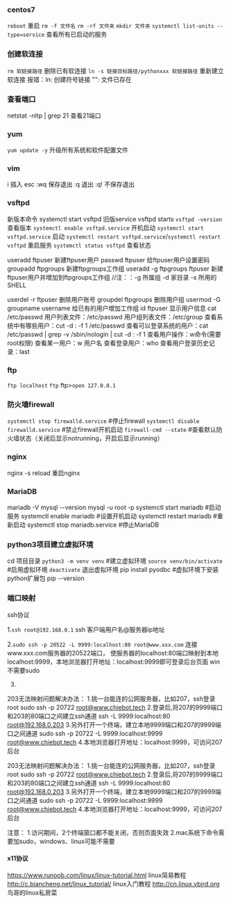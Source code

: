 ### centos7
`reboot` 重启
`rm -f 文件名`
`rm -rf 文件夹`
`mkdir 文件夹`
`systemctl list-units --type=service`     查看所有已启动的服务

### 创建软连接
`rm 软链接路径` 删除已有软连接 
`ln -s 链接目标路径/pythonxxx 软链接路径` 重新建立软连接
报错：ln: 创建符号链接 "": 文件已存在 


### 查看端口
netstat -nltp | grep 21 查看21端口

### yum
`yum update -y` 升级所有系统和软件配置文件

### vim
i 插入
esc
:wq 保存退出
:q  退出
:q! 不保存退出

### vsftpd
新版本命令 systemctl start vsftpd 旧版service vsftpd starts
`vsftpd -version` 查看版本
`systemctl enable vsftpd.service` 开机启动
`systemctl start  vsftpd.service`  启动
`systemctl restart vsftpd.service`/`systemctl restart vsftpd` 重启服务
`systemctl status vsftpd` 查看状态

useradd ftpuser 新建ftpuser用户 
passwd ftpuser 给ftpuser用户设置密码
groupadd ftpgroups 新建ftpgroups工作组
useradd -g ftpgroups ftpuser 新建ftpuser用户并增加到ftpgroups工作组
//注：：-g 所属组 -d 家目录 -s 所用的SHELL

userdel -r ftpuser  删除用户账号 
groupdel ftpgroups  删除用户组
usermod -G groupname username 给已有的用户增加工作组
id ftpuser 显示用户信息 
cat /etc/passwd
用户列表文件：/etc/passwd 
用户组列表文件：/etc/group 
查看系统中有哪些用户：cut -d : -f 1 /etc/passwd 
查看可以登录系统的用户：cat /etc/passwd | grep -v /sbin/nologin | cut -d : -f 1 
查看用户操作：w命令(需要root权限) 
查看某一用户：w 用户名 
查看登录用户：who 
查看用户登录历史记录：last

### ftp
`ftp localhost`
`ftp`
ftp>`open 127.0.0.1`


### 防火墙firewall
`systemctl stop firewalld.service` #停止firewall
`systemctl disable firewalld.service` #禁止firewall开机启动
`firewall-cmd --state` #查看默认防火墙状态（关闭后显示notrunning，开启后显示running）


### nginx
nginx -s reload 重启nginx

### MariaDB
mariadb -V
mysql --version
mysql -u root -p
systemctl start mariadb #启动服务
systemctl enable mariadb #设置开机启动
systemctl restart mariadb #重新启动
systemctl stop mariadb.service #停止MariaDB


### python3项目建立虚拟环境
cd 项目目录
`python3 -m venv venv`  #建立虚拟环境
`source venv/bin/activate` #启用虚拟环境
`deactivate` 退出虚拟环境
pip install pyodbc #虚拟环境下安装python扩展包
pip --version



### 端口映射
ssh协议

1.`ssh root@192.168.0.1` 
ssh 客户端用户名@服务器ip地址 

2.`sudo ssh -p 20522 -L 9999:localhost:80 root@www.xxx.com` 
连接www.xxx.com服务器的20522端口， 使服务器的localhost:80端口映射到本地localhost:9999，本地浏览器打开地址：localhost:9999即可登录后台页面
win不需要sudo

3.
203无法映射问题解决办法：
1.挑一台能连的公网服务器，比如207，ssh登录root
sudo ssh -p 20722 root@www.chiebot.tech
2.登录后,将207的9999端口和203的80端口之间建立ssh通道
ssh -L 9999:localhost:80 root@192.168.0.203
3.另外打开一个终端，建立本地9999端口和207的9999端口之间通道
sudo  ssh -p 20722 -L 9999:localhost:9999 root@www.chiebot.tech
4.本地浏览器打开地址：localhost:9999，可访问207后台


203无法映射问题解决办法：
1.挑一台能连的公网服务器，比如207，ssh登录root
sudo ssh -p 20722 root@www.chiebot.tech
2.登录后,将207的9999端口和203的80端口之间建立ssh通道
ssh -L 9999:localhost:80 root@192.168.0.203
3.另外打开一个终端，建立本地9999端口和207的9999端口之间通道
sudo  ssh -p 20722 -L 9999:localhost:9999 root@www.chiebot.tech
4.本地浏览器打开地址：localhost:9999，可访问207后台

注意：
1.访问期间，2个终端窗口都不能关闭，否则页面失效
2.mac系统下命令需要加sudo，windows、linux可能不需要




#### x11协议




https://www.runoob.com/linux/linux-tutorial.html  linux简易教程
http://c.biancheng.net/linux_tutorial/    linux入门教程
http://cn.linux.vbird.org  鸟哥的linux私房菜